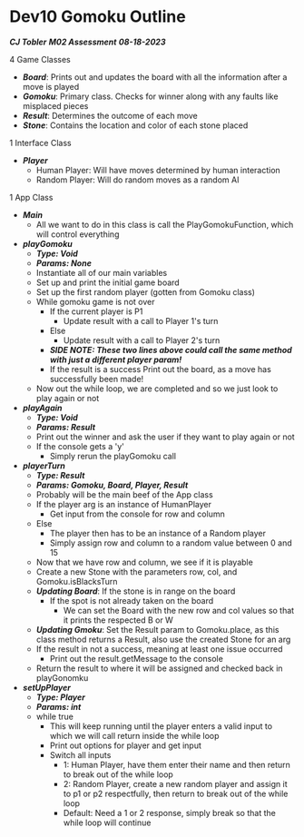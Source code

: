 # Dev10 Gomoku Outline
***CJ Tobler***
***M02 Assessment***
***08-18-2023***

4 Game Classes
- ***Board***: Prints out and updates the board with all the information after a move is played
- ***Gomoku***: Primary class. Checks for winner along with any faults like misplaced pieces
- ***Result***: Determines the outcome of each move
- ***Stone***: Contains the location and color of each stone placed

1 Interface Class
- ***Player***
    - Human Player: Will have moves determined by human interaction
    - Random Player: Will do random moves as a random AI

1 App Class
- ***Main***
    - All we want to do in this class is call the PlayGomokuFunction, which will control everything
- ***playGomoku***
    - ***Type: Void***
    - ***Params: None***
    - Instantiate all of our main variables
    - Set up and print the initial game board
    - Set up the first random player (gotten from Gomoku class)
    - While gomoku game is not over
        - If the current player is P1
            - Update result with a call to Player 1's turn
        - Else
            - Update result with a call to Player 2's turn
        - ***SIDE NOTE: These two lines above could call the same method with just a different player param!***
        - If the result is a success
            Print out the board, as a move has successfully been made!
    - Now out the while loop, we are completed and so we just look to play again or not
- ***playAgain***
    - ***Type: Void***
    - ***Params: Result***
    - Print out the winner and ask the user if they want to play again or not
    - If the console gets a 'y'
        - Simply rerun the playGomoku call
- ***playerTurn***
    - ***Type: Result***
    - ***Params: Gomoku, Board, Player, Result***
    - Probably will be the main beef of the App class
    - If the player arg is an instance of HumanPlayer
        - Get input from the console for row and column
    - Else
        - The player then has to be an instance of a Random player
        - Simply assign row and column to a random value between 0 and 15
    - Now that we have row and column, we see if it is playable
    - Create a new Stone with the parameters row, col, and Gomoku.isBlacksTurn
    - ***Updating Board***: If the stone is in range on the board
        - If the spot is not already taken on the board
            - We can set the Board with the new row and col values so that it prints the respected B or W
    - ***Updating Gmoku***: Set the Result param to Gomoku.place, as this class method returns a Result, also use the created Stone for an arg
    - If the result in not a success, meaning at least one issue occurred
        - Print out the result.getMessage to the console
    - Return the result to where it will be assigned and checked back in playGonomku
- ***setUpPlayer***
    - ***Type: Player***
    - ***Params: int***
    - while true
        - This will keep running until the player enters a valid input to which we will call return inside the while loop
        - Print out options for player and get input
        - Switch all inputs
            - 1: Human Player, have them enter their name and then return to break out of the while loop
            - 2: Random Player, create a new random player and assign it to p1 or p2 respectfully, then return to break out of the while loop
            - Default: Need a 1 or 2 response, simply break so that the while loop will continue